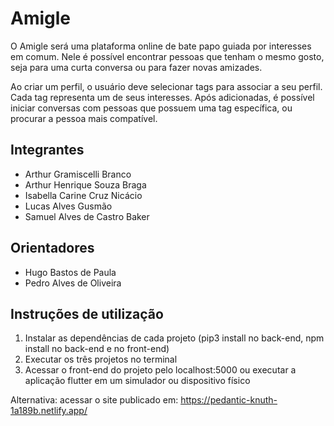 # Amigle

O Amigle será uma plataforma online de bate papo guiada por interesses em comum. Nele é possível encontrar pessoas que tenham o mesmo gosto, seja para uma curta conversa ou para fazer novas amizades.

Ao criar um perfil, o usuário deve selecionar tags para associar a seu perfil. Cada tag representa um de seus interesses. Após adicionadas, é possível iniciar conversas com pessoas que possuem uma tag específica, ou procurar a pessoa mais compatível.

## Integrantes

* Arthur Gramiscelli Branco
* Arthur Henrique Souza Braga
* Isabella Carine Cruz Nicácio
* Lucas Alves Gusmão
* Samuel Alves de Castro Baker

## Orientadores

* Hugo Bastos de Paula
* Pedro Alves de Oliveira

## Instruções de utilização

1. Instalar as dependências de cada projeto (pip3 install no back-end, npm install no back-end e no front-end)
2. Executar os três projetos no terminal
3. Acessar o front-end do projeto pelo localhost:5000 ou executar a aplicação flutter em um simulador ou dispositivo físico

Alternativa: acessar o site publicado em: https://pedantic-knuth-1a189b.netlify.app/